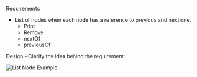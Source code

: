 Requirements

  -  List of nodes when each node has a reference to previous and next one.
       - Print
       - Remove
       - nextOf
       - previousOf 
      
      
Design
    - Clarify the idea behind the requirement:

![List Node Example](https://drive.google.com/uc?export=view&id=1WzwQkRfmhxB3TjrtcV2d4nzESSA6O7wA)

    